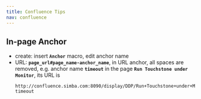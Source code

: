 ```yaml
---
title: Confluence Tips
nav: confluence
---
```


## In-page Anchor

* create: insert **``Anchor``** macro, edit anchor name
* URL: **``page_url#page_name-anchor_name``**, in URL anchor, all spaces are removed,
  e.g. anchor name **``timeout``** in the page **``Run Touchstone under Monitor``**, its URL is
  ```
  http://confluence.simba.com:8090/display/DDP/Run+Touchstone+under+Monitor#RunTouchstoneunderMonitor-timeout
  ```